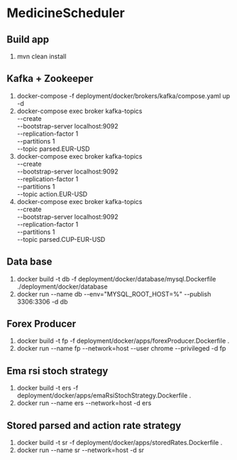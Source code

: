 # MedicineScheduler
## Build app
1. mvn clean install

## Kafka + Zookeeper
1. docker-compose -f deployment/docker/brokers/kafka/compose.yaml up -d
2. docker-compose exec broker kafka-topics \
   --create \
   --bootstrap-server localhost:9092 \
   --replication-factor 1 \
   --partitions 1 \
   --topic parsed.EUR-USD
3. docker-compose exec broker kafka-topics \
   --create \
   --bootstrap-server localhost:9092 \
   --replication-factor 1 \
   --partitions 1 \
   --topic action.EUR-USD
4. docker-compose exec broker kafka-topics \
   --create \
   --bootstrap-server localhost:9092 \
   --replication-factor 1 \
   --partitions 1 \
   --topic parsed.CUP-EUR-USD

## Data base
1. docker build -t db -f deployment/docker/database/mysql.Dockerfile ./deployment/docker/database
2. docker run --name db --env="MYSQL_ROOT_HOST=%" --publish 3306:3306 -d db

## Forex Producer
1. docker build -t fp -f deployment/docker/apps/forexProducer.Dockerfile .
2. docker run --name fp --network=host --user chrome --privileged -d fp

## Ema rsi stoch strategy
1. docker build -t ers -f deployment/docker/apps/emaRsiStochStrategy.Dockerfile .
2. docker run --name ers --network=host -d ers

## Stored parsed and action rate strategy 
1. docker build -t sr -f deployment/docker/apps/storedRates.Dockerfile .
2. docker run --name sr --network=host -d sr